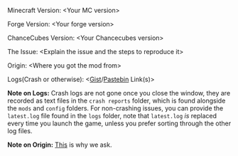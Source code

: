 Minecraft Version: \<Your MC version\>

Forge Version: \<Your forge version\>

ChanceCubes Version: \<Your Chancecubes version\>

The Issue: \<Explain the issue and the steps to reproduce it\>

Origin: \<Where you got the mod from\>

Logs(Crash or otherwise): \<[Gist](http://gist.github.com)/[Pastebin](http://pastebin.com) Link(s)\>

**Note on Logs:** Crash logs are not gone once you close the window, they are recorded as text files in the `crash reports` folder, which is found alongside the `mods` and `config` folders. For non-crashing issues, you can provide the `latest.log` file found in the `logs` folder, note that `latest.log` *is* replaced every time you launch the game, unless you prefer sorting through the other log files.

**Note on Origin:** [This](http://stopmodreposts.org/) is why we ask.
